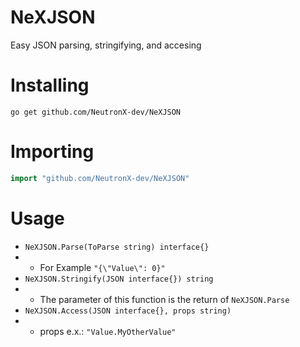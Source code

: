 # NeXJSON
Easy JSON parsing, stringifying, and accesing

# Installing
```
go get github.com/NeutronX-dev/NeXJSON
```

# Importing
```go
import "github.com/NeutronX-dev/NeXJSON"
```

# Usage
* `NeXJSON.Parse(ToParse string) interface{}`
* * For Example `"{\"Value\": 0}"`
* `NeXJSON.Stringify(JSON interface{}) string`
* * The parameter of this function is the return of `NeXJSON.Parse`
* `NeXJSON.Access(JSON interface{}, props string)`
* * props e.x.: `"Value.MyOtherValue"`
